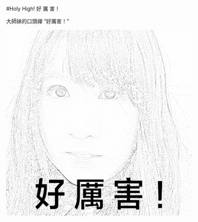 #Holy High! 好 厲 害！

大師妹的口頭禪 “好厲害！”

![HH cover][HH]

[HH]:https://github.com/hanzg2014/PhotoShop/blob/master/HolyHigh/HolyHigh_2_4.png
